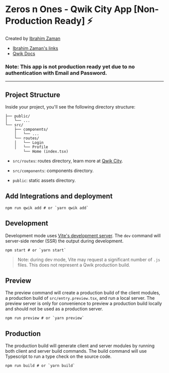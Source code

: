 # Zeros n Ones - Qwik City App [Non-Production Ready] ⚡️

Created by [Ibrahim Zaman](mailto:AbrahimZaman3@gmail.com)

- [Ibrahim Zaman's links](https://tiles.bio/abrahimzaman360)
- [Qwik Docs](https://qwik.builder.io/)

### Note: This app is not production ready yet due to no authentication with Email and Password.
---

## Project Structure

Inside your project, you'll see the following directory structure:

```
├── public/
│   └── ...
└── src/
    ├── components/
    │   └── ...
    └── routes/
    │   └── Login
    │   └── Profile 
        └── Home (index.tsx)
```

- `src/routes`: routes directory, learn more at [Qwik City](https://qwik.builder.io/docs/qwikcity/).

- `src/components`: components directory.

- `public`: static assets directory.

## Add Integrations and deployment

```shell
npm run qwik add # or `yarn qwik add`
```

## Development

Development mode uses [Vite's development server](https://vitejs.dev/). The `dev` command will server-side render (SSR) the output during development.

```shell
npm start # or `yarn start`
```

> Note: during dev mode, Vite may request a significant number of `.js` files. This does not represent a Qwik production build.

## Preview

The preview command will create a production build of the client modules, a production build of `src/entry.preview.tsx`, and run a local server. The preview server is only for convenience to preview a production build locally and should not be used as a production server.

```shell
npm run preview # or `yarn preview`
```

## Production

The production build will generate client and server modules by running both client and server build commands. The build command will use Typescript to run a type check on the source code.

```shell
npm run build # or `yarn build`
```

